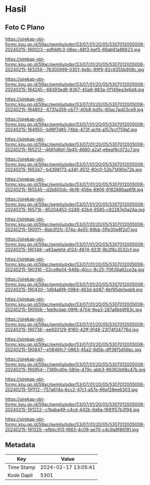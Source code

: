 # Hasil

## Foto C Plano

https://sirekap-obj-formc.kpu.go.id/59ac/pemilu/pdpr/53/07/01/20/05/5307012005008-20240215-180023--edfddfc3-06ec-48f3-bef5-69ab61a86623.jpg

https://sirekap-obj-formc.kpu.go.id/59ac/pemilu/pdpr/53/07/01/20/05/5307012005008-20240215-183256--76300999-0301-4e8c-99f9-82c6355b908c.jpg

https://sirekap-obj-formc.kpu.go.id/59ac/pemilu/pdpr/53/07/01/20/05/5307012005008-20240215-184245--68393ed8-8367-40a8-883a-0f149ea3e6d4.jpg

https://sirekap-obj-formc.kpu.go.id/59ac/pemilu/pdpr/53/07/01/20/05/5307012005008-20240215-184802--672fa359-cb77-40b8-bd5c-60ac7ad03ce9.jpg

https://sirekap-obj-formc.kpu.go.id/59ac/pemilu/pdpr/53/07/01/20/05/5307012005008-20240215-184955--b98f7d85-74bb-473f-acfd-a157bcf759af.jpg

https://sirekap-obj-formc.kpu.go.id/59ac/pemilu/pdpr/53/07/01/20/05/5307012005008-20240215-185212--4681d6bf-5b45-4880-a2a1-e6eaf9c072c7.jpg

https://sirekap-obj-formc.kpu.go.id/59ac/pemilu/pdpr/53/07/01/20/05/5307012005008-20240215-185347--b4398173-a34f-4512-80c0-52b71490e72b.jpg

https://sirekap-obj-formc.kpu.go.id/59ac/pemilu/pdpr/53/07/01/20/05/5307012005008-20240215-185545--d2b800dc-4b19-456e-8906-9182886aa6f8.jpg

https://sirekap-obj-formc.kpu.go.id/59ac/pemilu/pdpr/53/07/01/20/05/5307012005008-20240215-185716--85204453-0249-43b4-8585-c82287e0a24a.jpg

https://sirekap-obj-formc.kpu.go.id/59ac/pemilu/pdpr/53/07/01/20/05/5307012005008-20240215-190011--8bb3f2fc-574a-4e55-89bb-5ffe30e8f2d7.jpg

https://sirekap-obj-formc.kpu.go.id/59ac/pemilu/pdpr/53/07/01/20/05/5307012005008-20240215-190148--a83aebfd-d124-4974-923f-9b2f8c3532cf.jpg

https://sirekap-obj-formc.kpu.go.id/59ac/pemilu/pdpr/53/07/01/20/05/5307012005008-20240215-190316--02ce8e04-646b-40cc-8c25-70639a62ce3a.jpg

https://sirekap-obj-formc.kpu.go.id/59ac/pemilu/pdpr/53/07/01/20/05/5307012005008-20240215-190430--1d94a6f8-0984-463d-b087-8bf95de1eeb6.jpg

https://sirekap-obj-formc.kpu.go.id/59ac/pemilu/pdpr/53/07/01/20/05/5307012005008-20240215-190556--1eb9cdab-09f6-4704-9ea3-287a6bb9f83c.jpg

https://sirekap-obj-formc.kpu.go.id/59ac/pemilu/pdpr/53/07/01/20/05/5307012005008-20240215-190736--ee920129-8160-42ff-9148-23f74f34776d.jpg

https://sirekap-obj-formc.kpu.go.id/59ac/pemilu/pdpr/53/07/01/20/05/5307012005008-20240215-190847--e0846fc7-0863-45a2-8d5b-dff38f5d56bc.jpg

https://sirekap-obj-formc.kpu.go.id/59ac/pemilu/pdpr/53/07/01/20/05/5307012005008-20240215-190954--7369cd0e-580e-479c-abb3-96362b68c47b.jpg

https://sirekap-obj-formc.kpu.go.id/59ac/pemilu/pdpr/53/07/01/20/05/5307012005008-20240215-191112--757a614a-6cc2-47c1-a57e-66ef28ee6303.jpg

https://sirekap-obj-formc.kpu.go.id/59ac/pemilu/pdpr/53/07/01/20/05/5307012005008-20240215-191222--c1baba49-c4cd-442b-9a6a-f881f57b3f94.jpg

https://sirekap-obj-formc.kpu.go.id/59ac/pemilu/pdpr/53/07/01/20/05/5307012005008-20240215-191325--efbbc913-f683-4c09-ae70-c4c9a9f86191.jpg


## Metadata

| Key        | Value               |
| ---------- | ------------------- |
| Time Stamp | 2024-02-17 13:05:41 |
| Kode Dapil | 5301                |




